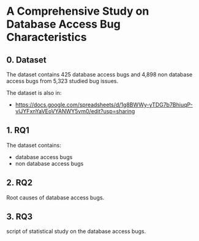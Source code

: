# A Comprehensive Study on Database Access Bug Characteristics

## 0. Dataset
The dataset contains 425 database access bugs and 4,898 non database access bugs from 5,323 studied bug issues.

The dataset is also in:
- https://docs.google.com/spreadsheets/d/1g8BWWy-yTDG7b7BhiuqP-vlJYFxnYaVEoVYANWY5vm0/edit?usp=sharing

## 1. RQ1
The dataset contains:
- database access bugs
- non database access bugs

## 2. RQ2
Root causes of database access bugs.

## 3. RQ3
script of statistical study on the database access bugs.
